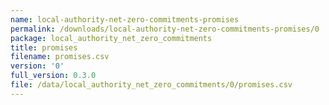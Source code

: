 ```yaml
---
name: local-authority-net-zero-commitments-promises
permalink: /downloads/local-authority-net-zero-commitments-promises/0
package: local_authority_net_zero_commitments
title: promises
filename: promises.csv
version: '0'
full_version: 0.3.0
file: /data/local_authority_net_zero_commitments/0/promises.csv
---
```

